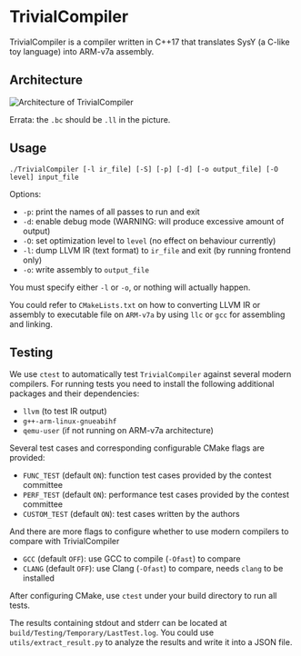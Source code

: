 # TrivialCompiler

TrivialCompiler is a compiler written in C++17 that translates SysY (a C-like toy language) into ARM-v7a assembly.

## Architecture

![Architecture of TrivialCompiler](architecture.png)

Errata: the `.bc` should be `.ll` in the picture.

## Usage

```
./TrivialCompiler [-l ir_file] [-S] [-p] [-d] [-o output_file] [-O level] input_file
```

Options:

- `-p`: print the names of all passes to run and exit
- `-d`: enable debug mode (WARNING: will produce excessive amount of output)
- `-O`: set optimization level to `level` (no effect on behaviour currently)
- `-l`: dump LLVM IR (text format) to `ir_file` and exit (by running frontend only)
- `-o`: write assembly to `output_file`

You must specify either `-l` or `-o`, or nothing will actually happen.

You could refer to `CMakeLists.txt` on how to converting LLVM IR or assembly to executable file on `ARM-v7a` by using `llc` or `gcc` for assembling and linking.

## Testing

We use `ctest` to automatically test `TrivialCompiler` against several modern compilers. For running tests you need to install the following additional packages and their dependencies:

- `llvm` (to test IR output)
- `g++-arm-linux-gnueabihf`
- `qemu-user` (if not running on ARM-v7a architecture)

Several test cases and corresponding configurable CMake flags are provided:

- `FUNC_TEST` (default `ON`): function test cases provided by the contest committee
- `PERF_TEST` (default `ON`): performance test cases provided by the contest committee
- `CUSTOM_TEST` (default `ON`): test cases written by the authors

And there are more flags to configure whether to use modern compilers to compare with TrivialCompiler

- `GCC` (default `OFF`): use GCC to compile (`-Ofast`) to compare
- `CLANG` (default `OFF`): use Clang (`-Ofast`) to compare, needs `clang` to be installed

After configuring CMake, use `ctest` under your build directory to run all tests.

The results containing stdout and stderr can be located at `build/Testing/Temporary/LastTest.log`. You could use `utils/extract_result.py` to analyze the results and write it into a JSON file.
